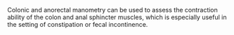 Colonic and anorectal manometry can be used to assess the contraction ability of the colon and anal sphincter muscles, which is especially useful in the setting of constipation or fecal incontinence.